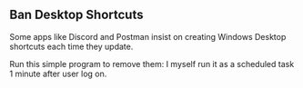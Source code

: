 ## Ban Desktop Shortcuts

Some apps like Discord and Postman insist on creating Windows Desktop shortcuts each time they update. 

Run this simple program to remove them: I myself run it as a scheduled task 1 minute after user log on.